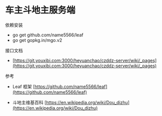 # 车主斗地主服务端

依赖安装

* go get github.com/name5566/leaf
* go get gopkg.in/mgo.v2

接口文档 

* [https://git.youxibi.com:3000/heyuanchao/czddz-server/wiki/_pages](https://git.youxibi.com:3000/heyuanchao/czddz-server/wiki/_pages)

参考

* Leaf 框架 [https://github.com/name5566/leaf](https://github.com/name5566/leaf)

* 斗地主维基百科 [https://en.wikipedia.org/wiki/Dou_dizhu](https://en.wikipedia.org/wiki/Dou_dizhu)

